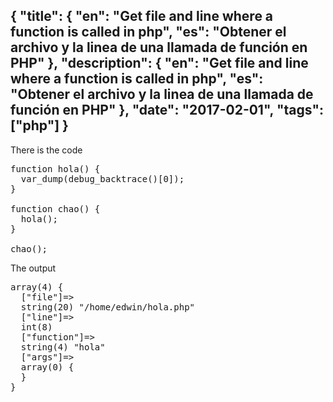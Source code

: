 {
    "title": {
        "en": "Get file and line where a function is called in php",
        "es": "Obtener el archivo y la linea de una llamada de función en PHP"
    },
    "description": {
        "en": "Get file and line where a function is called in php",
        "es": "Obtener el archivo y la linea de una llamada de función en PHP"
    },
    "date": "2017-02-01",
    "tags": ["php"]
}
---
<p>There is the code</p>

<pre>
function hola() {
  var_dump(debug_backtrace()[0]);
}

function chao() {
  hola();
}

chao();
</pre>

<p>The output</p>

<pre>
array(4) {
  ["file"]=>
  string(20) "/home/edwin/hola.php"
  ["line"]=>
  int(8)
  ["function"]=>
  string(4) "hola"
  ["args"]=>
  array(0) {
  }
}
</pre>
